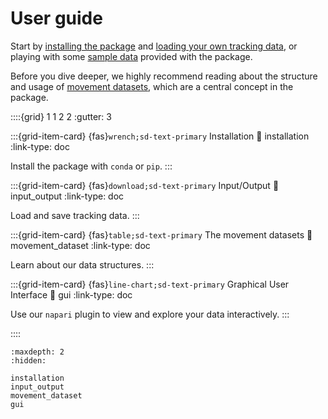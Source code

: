 # User guide

Start by [installing the package](installation.md) and
[loading your own tracking data](input_output.md), or playing with some
[sample data](target-sample-data) provided with the package.

Before you dive deeper, we highly recommend reading about the structure
and usage of [movement datasets](movement_dataset.md), which are a central
concept in the package.

::::{grid} 1 1 2 2
:gutter: 3

:::{grid-item-card} {fas}`wrench;sd-text-primary` Installation
:link: installation
:link-type: doc

Install the package with `conda` or `pip`.
:::

:::{grid-item-card} {fas}`download;sd-text-primary` Input/Output
:link: input_output
:link-type: doc

Load and save tracking data.
:::

:::{grid-item-card} {fas}`table;sd-text-primary` The movement datasets
:link: movement_dataset
:link-type: doc

Learn about our data structures.
:::

:::{grid-item-card} {fas}`line-chart;sd-text-primary` Graphical User Interface
:link: gui
:link-type: doc

Use our `napari` plugin to view and explore your data interactively.
:::

::::


```{toctree}
:maxdepth: 2
:hidden:

installation
input_output
movement_dataset
gui
```
